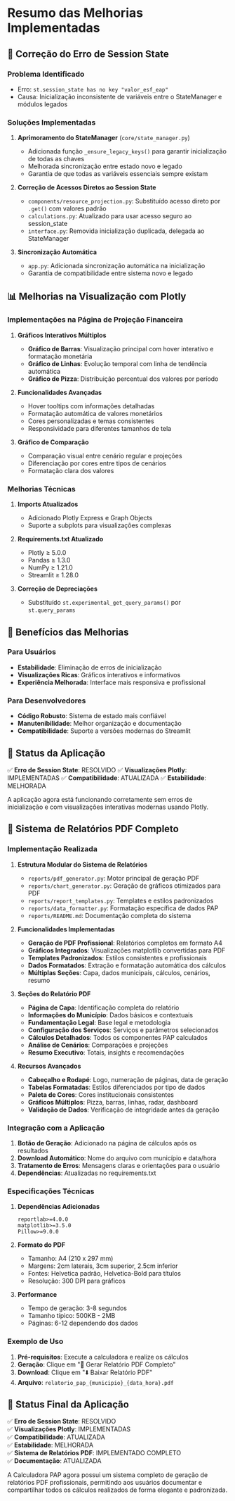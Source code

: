 # Resumo das Melhorias Implementadas

## 🔧 Correção do Erro de Session State

### Problema Identificado
- Erro: `st.session_state has no key "valor_esf_eap"`
- Causa: Inicialização inconsistente de variáveis entre o StateManager e módulos legados

### Soluções Implementadas

1. **Aprimoramento do StateManager** (`core/state_manager.py`)
   - Adicionada função `_ensure_legacy_keys()` para garantir inicialização de todas as chaves
   - Melhorada sincronização entre estado novo e legado
   - Garantia de que todas as variáveis essenciais sempre existam

2. **Correção de Acessos Diretos ao Session State**
   - `components/resource_projection.py`: Substituído acesso direto por `.get()` com valores padrão
   - `calculations.py`: Atualizado para usar acesso seguro ao session_state
   - `interface.py`: Removida inicialização duplicada, delegada ao StateManager

3. **Sincronização Automática**
   - `app.py`: Adicionada sincronização automática na inicialização
   - Garantia de compatibilidade entre sistema novo e legado

## 📊 Melhorias na Visualização com Plotly

### Implementações na Página de Projeção Financeira

1. **Gráficos Interativos Múltiplos**
   - **Gráfico de Barras**: Visualização principal com hover interativo e formatação monetária
   - **Gráfico de Linhas**: Evolução temporal com linha de tendência automática
   - **Gráfico de Pizza**: Distribuição percentual dos valores por período

2. **Funcionalidades Avançadas**
   - Hover tooltips com informações detalhadas
   - Formatação automática de valores monetários
   - Cores personalizadas e temas consistentes
   - Responsividade para diferentes tamanhos de tela

3. **Gráfico de Comparação**
   - Comparação visual entre cenário regular e projeções
   - Diferenciação por cores entre tipos de cenários
   - Formatação clara dos valores

### Melhorias Técnicas

1. **Imports Atualizados**
   - Adicionado Plotly Express e Graph Objects
   - Suporte a subplots para visualizações complexas

2. **Requirements.txt Atualizado**
   - Plotly ≥ 5.0.0
   - Pandas ≥ 1.3.0
   - NumPy ≥ 1.21.0
   - Streamlit ≥ 1.28.0

3. **Correção de Depreciações**
   - Substituído `st.experimental_get_query_params()` por `st.query_params`

## 🎯 Benefícios das Melhorias

### Para Usuários
- **Estabilidade**: Eliminação de erros de inicialização
- **Visualizações Ricas**: Gráficos interativos e informativos
- **Experiência Melhorada**: Interface mais responsiva e profissional

### Para Desenvolvedores
- **Código Robusto**: Sistema de estado mais confiável
- **Manutenibilidade**: Melhor organização e documentação
- **Compatibilidade**: Suporte a versões modernas do Streamlit

## 🔄 Status da Aplicação

✅ **Erro de Session State**: RESOLVIDO
✅ **Visualizações Plotly**: IMPLEMENTADAS
✅ **Compatibilidade**: ATUALIZADA
✅ **Estabilidade**: MELHORADA

A aplicação agora está funcionando corretamente sem erros de inicialização e com visualizações interativas modernas usando Plotly.

## 📄 Sistema de Relatórios PDF Completo

### Implementação Realizada

1. **Estrutura Modular do Sistema de Relatórios**
   - `reports/pdf_generator.py`: Motor principal de geração PDF
   - `reports/chart_generator.py`: Geração de gráficos otimizados para PDF
   - `reports/report_templates.py`: Templates e estilos padronizados
   - `reports/data_formatter.py`: Formatação específica de dados PAP
   - `reports/README.md`: Documentação completa do sistema

2. **Funcionalidades Implementadas**
   - **Geração de PDF Profissional**: Relatórios completos em formato A4
   - **Gráficos Integrados**: Visualizações matplotlib convertidas para PDF
   - **Templates Padronizados**: Estilos consistentes e profissionais
   - **Dados Formatados**: Extração e formatação automática dos cálculos
   - **Múltiplas Seções**: Capa, dados municipais, cálculos, cenários, resumo

3. **Seções do Relatório PDF**
   - **Página de Capa**: Identificação completa do relatório
   - **Informações do Município**: Dados básicos e contextuais
   - **Fundamentação Legal**: Base legal e metodologia
   - **Configuração dos Serviços**: Serviços e parâmetros selecionados
   - **Cálculos Detalhados**: Todos os componentes PAP calculados
   - **Análise de Cenários**: Comparações e projeções
   - **Resumo Executivo**: Totais, insights e recomendações

4. **Recursos Avançados**
   - **Cabeçalho e Rodapé**: Logo, numeração de páginas, data de geração
   - **Tabelas Formatadas**: Estilos diferenciados por tipo de dados
   - **Paleta de Cores**: Cores institucionais consistentes
   - **Gráficos Múltiplos**: Pizza, barras, linhas, radar, dashboard
   - **Validação de Dados**: Verificação de integridade antes da geração

### Integração com a Aplicação

1. **Botão de Geração**: Adicionado na página de cálculos após os resultados
2. **Download Automático**: Nome do arquivo com município e data/hora
3. **Tratamento de Erros**: Mensagens claras e orientações para o usuário
4. **Dependências**: Atualizadas no requirements.txt

### Especificações Técnicas

1. **Dependências Adicionadas**
   ```
   reportlab>=4.0.0
   matplotlib>=3.5.0
   Pillow>=9.0.0
   ```

2. **Formato do PDF**
   - Tamanho: A4 (210 x 297 mm)
   - Margens: 2cm laterais, 3cm superior, 2.5cm inferior
   - Fontes: Helvetica padrão, Helvetica-Bold para títulos
   - Resolução: 300 DPI para gráficos

3. **Performance**
   - Tempo de geração: 3-8 segundos
   - Tamanho típico: 500KB - 2MB
   - Páginas: 6-12 dependendo dos dados

### Exemplo de Uso

1. **Pré-requisitos**: Execute a calculadora e realize os cálculos
2. **Geração**: Clique em "📄 Gerar Relatório PDF Completo"
3. **Download**: Clique em "⬇️ Baixar Relatório PDF"
4. **Arquivo**: `relatorio_pap_{municipio}_{data_hora}.pdf`

## 🎯 Status Final da Aplicação

✅ **Erro de Session State**: RESOLVIDO  
✅ **Visualizações Plotly**: IMPLEMENTADAS  
✅ **Compatibilidade**: ATUALIZADA  
✅ **Estabilidade**: MELHORADA  
✅ **Sistema de Relatórios PDF**: IMPLEMENTADO COMPLETO  
✅ **Documentação**: ATUALIZADA

A Calculadora PAP agora possui um sistema completo de geração de relatórios PDF profissionais, permitindo aos usuários documentar e compartilhar todos os cálculos realizados de forma elegante e padronizada.

